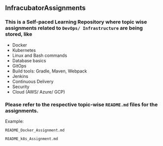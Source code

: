 ## InfracubatorAssignments

### This is a Self-paced Learning Repository where topic wise assignments related to `DevOps/ Infrastructure` are being stored, like

- Docker
- Kubernetes
- Linux and Bash commands
- Database basics
- GitOps
- Build tools: Gradle, Maven, Webpack
- Jenkins
- Continuous Delivery
- Security
- Cloud (AWS/ Azure/ GCP)

### Please refer to the respective topic-wise `README.md` files for the assignments.

Example: 

``README_Docker_Assignment.md``

``README_k8s_Assignment.md``